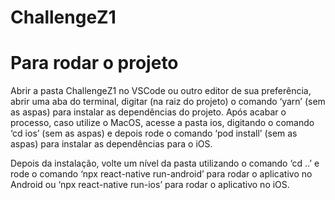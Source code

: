 # ChallengeZ1

# Para rodar o projeto
Abrir a pasta ChallengeZ1 no VSCode ou outro editor de sua preferência, abrir uma aba do terminal, digitar (na raiz do projeto) o comando ‘yarn’ (sem as aspas) para instalar as dependências do projeto.
Após acabar o processo, caso utilize o MacOS, acesse a pasta ios, digitando o comando ‘cd ios’ (sem as aspas) e depois rode o comando ‘pod install’ (sem as aspas) para instalar as dependências para o iOS.

Depois da instalação, volte um nível da pasta utilizando o comando ‘cd ..’ e rode o comando ‘npx react-native run-android’ para rodar o aplicativo no Android ou ‘npx react-native run-ios’ para rodar o aplicativo no iOS.
